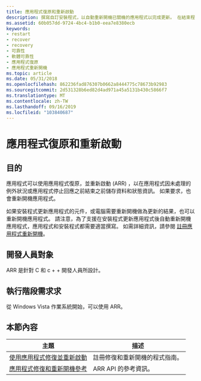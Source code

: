 ```yaml
---
title: 應用程式復原和重新啟動
description: 撰寫自訂安裝程式，以自動重新開機已關機的應用程式以完成更新。 在結束程式之前，儲存資料並設定應用程式復原。
ms.assetid: 60b057dd-9724-4bc4-b1b0-eea7e8380ecb
keywords:
- restart
- recover
- recovery
- 可靠性
- 軟體可靠性
- 應用程式復原
- 應用程式重新開機
ms.topic: article
ms.date: 05/31/2018
ms.openlocfilehash: 862236fad876307b0662a8444775c78673b92983
ms.sourcegitcommit: 2d531328b6ed82d4ad971a45a5131b430c5866f7
ms.translationtype: MT
ms.contentlocale: zh-TW
ms.lasthandoff: 09/16/2019
ms.locfileid: "103840687"
---
```

# <a name="application-recovery-and-restart"></a>應用程式復原和重新啟動

## <a name="purpose"></a>目的

應用程式可以使用應用程式復原，並重新啟動 (ARR) ，以在應用程式因未處理的例外狀況或應用程式停止回應之前結束之前儲存資料和狀態資訊。 如果要求，也會重新開機應用程式。

如果安裝程式更新應用程式的元件，或電腦需要重新開機做為更新的結果，也可以重新開機應用程式。 請注意，為了支援在安裝程式更新應用程式後自動重新開機應用程式，應用程式和安裝程式都需要適當撰寫。 如需詳細資訊，請參閱 [註冊應用程式重新開機](registering-for-application-restart.md)。

## <a name="developer-audience"></a>開發人員對象

ARR 是針對 C 和 c + + 開發人員所設計。

## <a name="run-time-requirements"></a>執行階段需求求

從 Windows Vista 作業系統開始，可以使用 ARR。

## <a name="in-this-section"></a>本節內容



| 主題                                                                                                   | 描述                                                           |
|---------------------------------------------------------------------------------------------------------|-----------------------------------------------------------------------|
| [使用應用程式修復並重新啟動](using-application-recovery-and-restart.md)<br/>         | 註冊修復和重新開機的程式指南。<br/> |
| [應用程式修復和重新開機參考](application-recovery-and-restart-reference.md)<br/> | ARR API 的參考資訊。 <br/>                    |



 

 

 





